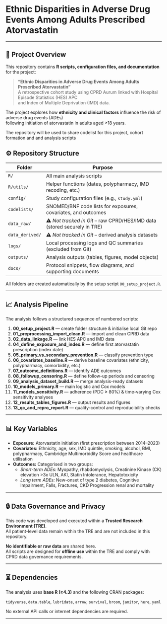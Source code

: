 # Ethnic Disparities in Adverse Drug Events Among Adults Prescribed Atorvastatin  


---

## 📘 Project Overview
This repository contains **R scripts, configuration files, and documentation** for the project:

> **“Ethnic Disparities in Adverse Drug Events Among Adults Prescribed Atorvastatin”**  
> A retrospective cohort study using CPRD Aurum linked with Hospital Episode Statistics (HES) APC  
>  and Index of Multiple Deprivation (IMD) data.

The project explores how **ethnicity and clinical factors** influence the risk of adverse drug events (ADEs)  
following initiation of atorvastatin in adults aged ≥18 years.

The repository will be used to share codelist for this project, cohort formation and and analysis scripts

## ⚙️ Repository Structure

| Folder | Purpose |
|---------|----------|
| `R/` | All main analysis scripts |
| `R/utils/` | Helper functions (dates, polypharmacy, IMD recoding, etc.) |
| `config/` | Study configuration files (e.g., `study.yml`) |
| `codelists/` | SNOMED/BNF code lists for exposures, covariates, and outcomes |
| `data_raw/` | ⚠️ *Not tracked in Git* – raw CPRD/HES/IMD data (stored securely in TRE) |
| `data_derived/` | ⚠️ *Not tracked in Git* – derived analysis datasets |
| `logs/` | Local processing logs and QC summaries (excluded from Git) |
| `outputs/` | Analysis outputs (tables, figures, model objects) |
| `docs/` | Protocol snippets, flow diagrams, and supporting documents |

All folders are created automatically by the setup script `00_setup_project.R`.

---

## 📈 Analysis Pipeline
The analysis follows a structured sequence of numbered scripts:

1. **00_setup_project.R** — create folder structure & initialise local Git repo  
2. **01_preprocessing_import_clean.R** — import and clean CPRD data  
3. **02_data_linkage.R** — link HES APC and IMD data  
4. **04_define_exposure_and_index.R** — define first atorvastatin prescription (index date)  
5. **05_primary_vs_secondary_prevention.R** — classify prevention type  
6. **06_covariates_baseline.R** — derive baseline covariates (ethnicity, polypharmacy, comorbidity, etc.)  
7. **07_outcome_definitions.R** — identify ADE outcomes  
8. **08_followup_censoring.R** — define follow-up periods and censoring  
9. **09_analysis_dataset_build.R** — merge analysis-ready datasets  
10. **10_models_primary.R** — main logistic and Cox models  
11. **11_models_sensitivity.R** — adherence (PDC ≥ 80%) & time-varying Cox sensitivity analyses  
12. **12_results_tables_figures.R** — output results and figures  
13. **13_qc_and_repro_report.R** — quality-control and reproducibility checks

---

## 📊  Key Variables
- **Exposure:** Atorvastatin initiation (first prescription between 2014–2023)  
- **Covariates:** Ethnicity, age, sex, IMD quintile, smoking, alcohol, BMI, polypharmacy, Cambridge Multimorbidity Score and healthcare utilisation
- **Outcomes:** Categorised in two groups:  
  - *Short-term ADEs:* Myopathy, rhabdomyolysis, Creatinine Kinase (CK) elevation >3x ULN, AKI, Statin Intolerance, Hepatotoxicity  
  - *Long term ADEs:* New-onset of type 2 diabetes, Cognitive Impairment, Falls, Fractures, CKD Progression renal and mortality

---

## 🔒 Data Governance and Privacy
This code was developed and executed within a **Trusted Research Environment (TRE)**.  
All patient-level data remain within the TRE and are not included in this repository.

**No identifiable or raw data** are shared here.  
All scripts are designed for **offline use** within the TRE and comply with CPRD data governance requirements.

---

## ⏳ Dependencies
The analysis uses **base R (≥4.3)** and the following CRAN packages:

`tidyverse`, `data.table`, `lubridate`, `arrow`, `survival`, `broom`, `janitor`, `here`, `yaml`

No external API calls or internet dependencies are required.

---

